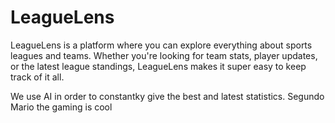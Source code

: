 # LeagueLens
LeagueLens is a platform where you can explore everything about sports leagues and teams. Whether you're looking for team stats, player updates, or the latest league standings, LeagueLens makes it super easy to keep track of it all.

We use AI in order to constantky give the best and latest statistics. Segundo
Mario the gaming is cool 


